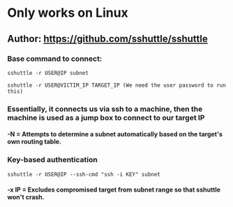 # Only works on Linux

## Author: https://github.com/sshuttle/sshuttle

### Base command to connect:

    sshuttle -r USER@IP subnet

    sshuttle -r USER@VICTIM_IP TARGET_IP (We need the user password to run this)

### Essentially, it connects us via ssh to a machine, then the machine is used as a jump box to connect to our target IP

#### -N = Attempts to determine a subnet automatically based on the target's own routing table.

### Key-based authentication

    sshuttle -r USER@IP --ssh-cmd "ssh -i KEY" subnet

#### -x IP = Excludes compromised target from subnet range so that sshuttle won't crash.

